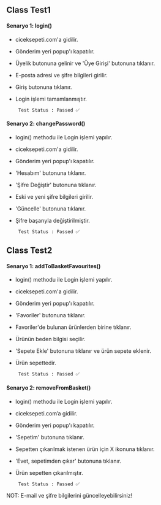 ## Class Test1

#### Senaryo 1: login()
- ciceksepeti.com'a gidilir.
- Gönderim yeri popup'ı kapatılır.
- Üyelik butonuna gelinir ve 'Üye Girişi' butonuna tıklanır.
- E-posta adresi ve şifre bilgileri girilir.
- Giriş butonuna tıklanır.
- Login işlemi tamamlanmıştır.

       Test Status : Passed ✅

#### Senaryo 2: changePassword()
- login() methodu ile Login işlemi yapılır.
- ciceksepeti.com'a gidilir.
- Gönderim yeri popup'ı kapatılır.
- 'Hesabım' butonuna tıklanır.
- 'Şifre Değiştir' butonuna tıklanır.
- Eski ve yeni şifre bilgileri girilir.
- 'Güncelle' butonuna tıklanır.
- Şifre başarıyla değiştirilmiştir.

       Test Status : Passed ✅

## Class Test2

#### Senaryo 1: addToBasketFavourites()
- login() methodu ile Login işlemi yapılır.
- ciceksepeti.com'a gidilir.
- Gönderim yeri popup'ı kapatılır.
- 'Favoriler' butonuna tıklanır.
- Favoriler'de bulunan ürünlerden birine tıklanır.
- Ürünün beden bilgisi seçilir.
- 'Sepete Ekle' butonuna tıklanır ve ürün sepete eklenir.
- Ürün sepettedir.
    
       Test Status : Passed ✅

#### Senaryo 2: removeFromBasket()
- login() methodu ile Login işlemi yapılır.
- ciceksepeti.com’a gidilir.
- Gönderim yeri popup'ı kapatılır.
- 'Sepetim' butonuna tıklanır.
- Sepetten çıkarılmak istenen ürün için X ikonuna tıklanır.
- 'Evet, sepetimden çıkar' butonuna tıklanır.
- Ürün sepetten çıkarılmıştır.

       Test Status : Passed ✅
       
NOT: E-mail ve şifre bilgilerini güncelleyebilirsiniz!
